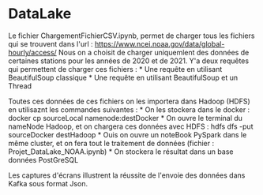 # DataLake

Le fichier ChargementFichierCSV.ipynb, permet de charger tous les fichiers qui se trouvent dans l'url : https://www.ncei.noaa.gov/data/global-hourly/access/ 
Nous on a choisit de charger uniquemlent des données de certaines stations pour les années de 2020 et de 2021.
Y'a deux requêtes qui permettent de charger ces fichiers : 
      * Une requête en utilisant BeautifulSoup classique
      * Une requête en utilisant BeautifulSoup et un Thread
      
Toutes ces données de ces fichiers on les importera dans Hadoop (HDFS) en utilisaznt les commandes suivantes :
      * On les stockera dans le docker : docker cp sourceLocal namenode:destDocker
      * On ouvre le terminal du nameNode Hadoop, et on chargera ces données avec HDFS : hdfs dfs -put sourceDocker destHadoop
      * Ouis on ouvre un noteBook PySpark dans le même cluster, et on fera tout le traitement de données (fichier : Projet_DataLake_NOAA.ipynb)
      * On stockera le résultat dans un base données PostGreSQL 
      


Les captures d'écrans illustrent la réussite de l'envoie des données dans Kafka sous format Json.
